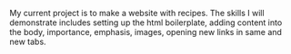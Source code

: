 My current project is to make a website with recipes.
The skills I will demonstrate includes setting up the html boilerplate, adding content into the body, importance, emphasis, images, opening new links in same and new tabs.